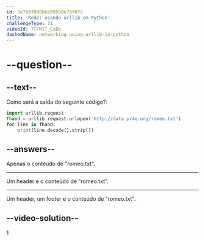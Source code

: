 ```yaml
---
id: 5e7b9f0d0b6c005b0e76f075
title: 'Rede: usando urllib em Python'
challengeType: 11
videoId: 7lFM1T_CxBs
dashedName: networking-using-urllib-in-python
---
```


# --question--

## --text--

Como será a saída do seguinte código?:

```python
import urllib.request
fhand = urllib.request.urlopen('http://data.pr4e.org/romeo.txt')
for line in fhand:
    print(line.decode().strip())
```

## --answers--

Apenas o conteúdo de "romeo.txt".

---

Um header e o conteúdo de "romeo.txt".

---

Um header, um footer e o conteúdo de "romeo.txt".

## --video-solution--

1

